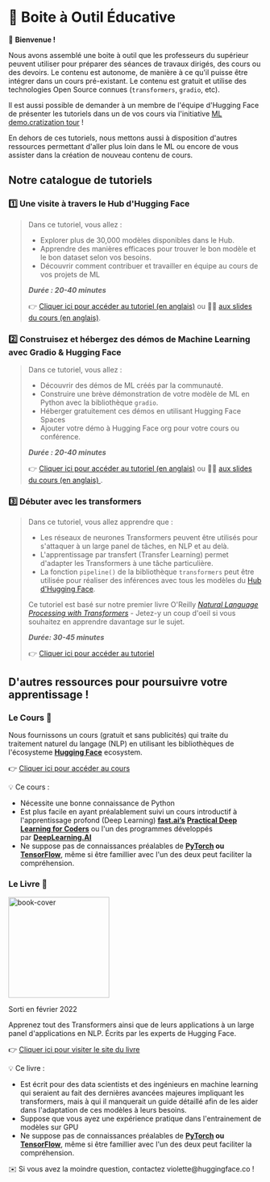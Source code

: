 # 🤗 Boite à Outil Éducative

<aside>

👋 **Bienvenue !**

Nous avons assemblé une boite à outil que les professeurs du supérieur peuvent utiliser pour préparer des séances de travaux dirigés, des cours ou des devoirs. Le contenu est autonome, de manière à ce qu'il puisse être intégrer dans un cours pré-existant. Le contenu est gratuit et utilise des technologies Open Source connues (`transformers`, `gradio`, etc).

Il est aussi possible de demander à un membre de l'équipe d'Hugging Face de présenter les tutoriels dans un de vos cours via l'initiative [ML demo.cratization tour](https://www.notion.so/ML-Demo-cratization-tour-with-66847a294abd4e9785e85663f5239652) !

En dehors de ces tutoriels, nous mettons aussi à disposition d'autres ressources permettant d'aller plus loin dans le ML ou encore de vous assister dans la création de nouveau contenu de cours.


</aside>

## **Notre catalogue de tutoriels**

### 1️⃣ Une visite à travers le Hub d'Hugging Face

> Dans ce tutoriel, vous allez :
>
> - Explorer plus de 30,000 modèles disponibles dans le Hub.
> - Apprendre des manières efficaces pour trouver le bon modèle et le bon dataset selon vos besoins.
> - Découvrir comment contribuer et travailler en équipe au cours de vos projets de ML
>
> **_Durée : 20-40 minutes_**
>
> 👉 [Cliquer ici pour accéder au tutoriel (en anglais)](https://github.com/huggingface/education-toolkit/blob/main/01_huggingface-hub-tour.md) ou 👩‍🏫 [aux slides du cours (en anglais)](https://docs.google.com/presentation/d/1zQqpFTcpNLV7haj2Inw2qKHq8DjfZEaiObW1ZkLvPWM/edit?usp=sharing).

### 2️⃣ Construisez et hébergez des démos de Machine Learning avec Gradio & Hugging Face

> Dans ce tutoriel, vous allez :
>
> - Découvrir des démos de ML créés par la communauté.
> - Construire une brève démonstration de votre modèle de ML en Python avec la bibliothèque `gradio`.  
> - Héberger gratuitement ces démos en utilisant Hugging Face Spaces
> - Ajouter votre démo à Hugging Face org pour votre cours ou conférence.
>
> **_Durée : 20-40 minutes_**
>
> 👉 [Cliquer ici pour accéder au tutoriel (en anglais)](https://colab.research.google.com/github/huggingface/education-toolkit/blob/main/02_ml-demos-with-gradio.ipynb) ou 👩‍🏫 [aux slides du cours (en anglais) ](https://docs.google.com/presentation/d/14EU_xjtINXtpidWLnUvfcEpmxN46ORS-PLpwfUf8C1I/edit?usp=sharing).

### 3️⃣ Débuter avec les transformers

> Dans ce tutoriel, vous allez apprendre que :
>
> - Les réseaux de neurones Transformers peuvent être utilisés pour s'attaquer à un large panel de tâches, en NLP et au delà.
> - L'apprentissage par transfert (Transfer Learning) permet d'adapter les Transformers à une tâche particulière.
> - La fonction `pipeline()` de la bibliothèque `transformers` peut être utilisée pour réaliser des inférences avec tous les modèles du [Hub d'Hugging Face](https://huggingface.co/models).
>
> Ce tutoriel est basé sur notre premier livre O'Reilly *[Natural Language Processing with Transformers](https://transformersbook.com/)* - Jetez-y un coup d'oeil si vous souhaitez en apprendre davantage sur le sujet.
>
> **_Durée: 30-45 minutes_**
>
> 👉 [Cliquer ici pour accéder au tutoriel](https://colab.research.google.com/github/huggingface/education-toolkit/blob/main/tutorials/FR/03_d%C3%A9buter-avec-les-transformers.ipynb)

## **D'autres ressources pour poursuivre votre apprentissage !**

### **Le Cours 🤗**

Nous fournissons un cours (gratuit et sans publicités) qui traite du traitement naturel du langage (NLP) en utilisant les bibliothèques de l'écosysteme **[Hugging Face](https://huggingface.co/)** ecosystem.

👉 [Cliquer ici pour accéder au cours](https://huggingface.co/course/chapter1/1)

<aside>
💡 Ce cours :

- Nécessite une bonne connaissance de Python
- Est plus facile en ayant préalablement suivi un cours introductif à l'apprentissage profond (Deep Learning) **[fast.ai’s](https://www.fast.ai/)** **[Practical Deep Learning for Coders](https://course.fast.ai/)** ou l'un des programmes développés par **[DeepLearning.AI](https://www.deeplearning.ai/)**
- Ne suppose pas de connaissances préalables de **[PyTorch](https://pytorch.org/) **ou** [TensorFlow](https://www.tensorflow.org/)**, même si être famillier avec l'un des deux peut faciliter la compréhension.
</aside>

### **Le Livre 🤗**

<img alt="book-cover" height=200 src="../../images/book_cover.jpg" id="book-cover"/>

Sorti en février 2022

Apprenez tout des Transformers ainsi que de leurs applications à un large panel d'applications en NLP. Écrits par les experts de Hugging Face.

👉 [Cliquer ici pour visiter le site du livre](https://transformersbook.com/)

<aside>
💡 Ce livre :

- Est écrit pour des data scientists et des ingénieurs en machine learning qui seraient au fait des dernières avancées majeures impliquant les transformers, mais à qui il manquerait un guide détaillé afin de les aider dans l'adaptation de ces modèles à leurs besoins.
- Suppose que vous ayez une expérience pratique dans l'entrainement de modèles sur GPU
- Ne suppose pas de connaissances préalables de **[PyTorch](https://pytorch.org/) **ou** [TensorFlow](https://www.tensorflow.org/)**, même si être famillier avec l'un des deux peut faciliter la compréhension.

<aside>
✉️ Si vous avez la moindre question, contactez violette@huggingface.co !

</aside>
